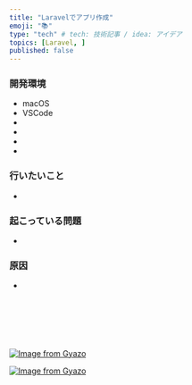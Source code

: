 ```yaml
---
title: "Laravelでアプリ作成"
emoji: "📚"
type: "tech" # tech: 技術記事 / idea: アイデア
topics: [Laravel, ]
published: false
---
```

### 開発環境
- macOS
- VSCode
- 
- 
- 
- 

### 行いたいこと
- 

### 起こっている問題
- 

### 原因
- 
<br>
<br>
<br>

# 


[![Image from Gyazo](https://i.gyazo.com/e995ea39180a6e8c26602bab4766c273.png)](https://gyazo.com/e995ea39180a6e8c26602bab4766c273)

[![Image from Gyazo](https://i.gyazo.com/82d1bfce044c39d1e24af189180d80d0.png)](https://gyazo.com/82d1bfce044c39d1e24af189180d80d0)

<br>
<br>
<br>